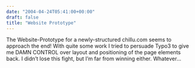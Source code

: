 ```yaml
---
date: "2004-04-24T05:41:00+00:00"
draft: false
title: "Website Prototype"
---
```

The Website-Prototype for a newly-structured chillu.com seems to
approach the end! With quite some work I tried to persuade Typo3 to
give me DAMN CONTROL over layout and positioning of the page
elements back. I didn’t lose this fight, but I’m far from winning
either. Whatever…



